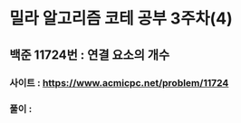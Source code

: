 # 밀라 알고리즘 코테 공부 3주차(4)

## 백준 11724번 : 연결 요소의 개수

### 사이트 : https://www.acmicpc.net/problem/11724
### 풀이 : 